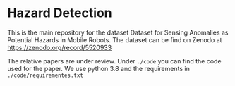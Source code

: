 # Hazard Detection
This is the main repository for the dataset Dataset for Sensing Anomalies as Potential Hazards in Mobile Robots.
The dataset can be find on Zenodo at https://zenodo.org/record/5520933

<!-- The relative video is available at https://youtu.be/SylhxUl20C0 -->

The relative papers are under review.
Under `./code` you can find the code used for the paper. We use python 3.8 and the requirements in `./code/requirementes.txt`
